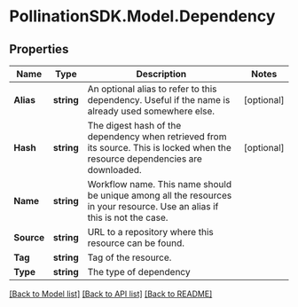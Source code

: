 
# PollinationSDK.Model.Dependency

## Properties

Name | Type | Description | Notes
------------ | ------------- | ------------- | -------------
**Alias** | **string** | An optional alias to refer to this dependency. Useful if the name is already used somewhere else. | [optional] 
**Hash** | **string** | The digest hash of the dependency when retrieved from its source. This is locked when the resource dependencies are downloaded. | [optional] 
**Name** | **string** | Workflow name. This name should be unique among all the resources in your resource. Use an alias if this is not the case. | 
**Source** | **string** | URL to a repository where this resource can be found. | 
**Tag** | **string** | Tag of the resource. | 
**Type** | **string** | The type of dependency | 

[[Back to Model list]](../README.md#documentation-for-models)
[[Back to API list]](../README.md#documentation-for-api-endpoints)
[[Back to README]](../README.md)

